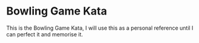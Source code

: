 # Bowling Game Kata

This is the Bowling Game Kata, I will use this as a personal reference until I can perfect it and 
memorise it.